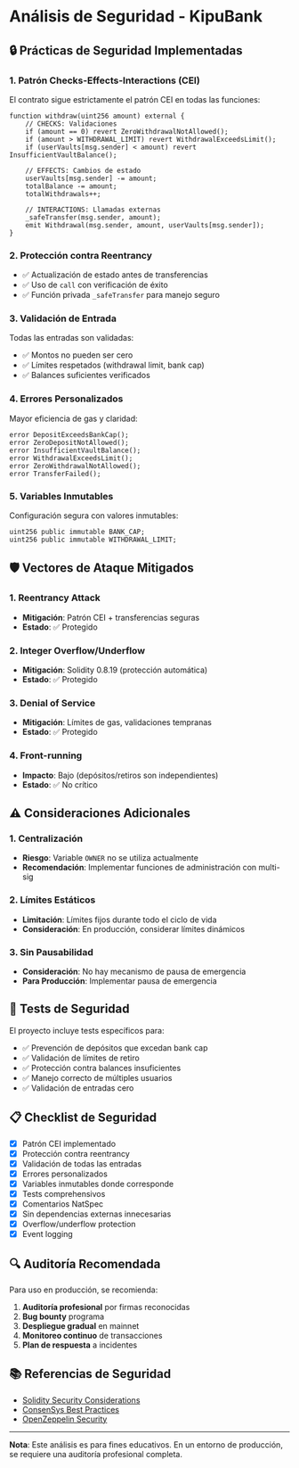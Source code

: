# Análisis de Seguridad - KipuBank

## 🔒 Prácticas de Seguridad Implementadas

### 1. Patrón Checks-Effects-Interactions (CEI)

El contrato sigue estrictamente el patrón CEI en todas las funciones:

```solidity
function withdraw(uint256 amount) external {
    // CHECKS: Validaciones
    if (amount == 0) revert ZeroWithdrawalNotAllowed();
    if (amount > WITHDRAWAL_LIMIT) revert WithdrawalExceedsLimit();
    if (userVaults[msg.sender] < amount) revert InsufficientVaultBalance();
    
    // EFFECTS: Cambios de estado
    userVaults[msg.sender] -= amount;
    totalBalance -= amount;
    totalWithdrawals++;
    
    // INTERACTIONS: Llamadas externas
    _safeTransfer(msg.sender, amount);
    emit Withdrawal(msg.sender, amount, userVaults[msg.sender]);
}
```

### 2. Protección contra Reentrancy

- ✅ Actualización de estado antes de transferencias
- ✅ Uso de `call` con verificación de éxito
- ✅ Función privada `_safeTransfer` para manejo seguro

### 3. Validación de Entrada

Todas las entradas son validadas:
- ✅ Montos no pueden ser cero
- ✅ Límites respetados (withdrawal limit, bank cap)
- ✅ Balances suficientes verificados

### 4. Errores Personalizados

Mayor eficiencia de gas y claridad:
```solidity
error DepositExceedsBankCap();
error ZeroDepositNotAllowed();
error InsufficientVaultBalance();
error WithdrawalExceedsLimit();
error ZeroWithdrawalNotAllowed();
error TransferFailed();
```

### 5. Variables Inmutables

Configuración segura con valores inmutables:
```solidity
uint256 public immutable BANK_CAP;
uint256 public immutable WITHDRAWAL_LIMIT;
```

## 🛡️ Vectores de Ataque Mitigados

### 1. Reentrancy Attack
- **Mitigación**: Patrón CEI + transferencias seguras
- **Estado**: ✅ Protegido

### 2. Integer Overflow/Underflow
- **Mitigación**: Solidity 0.8.19 (protección automática)
- **Estado**: ✅ Protegido

### 3. Denial of Service
- **Mitigación**: Límites de gas, validaciones tempranas
- **Estado**: ✅ Protegido

### 4. Front-running
- **Impacto**: Bajo (depósitos/retiros son independientes)
- **Estado**: ✅ No crítico

## ⚠️ Consideraciones Adicionales

### 1. Centralización
- **Riesgo**: Variable `OWNER` no se utiliza actualmente
- **Recomendación**: Implementar funciones de administración con multi-sig

### 2. Límites Estáticos
- **Limitación**: Límites fijos durante todo el ciclo de vida
- **Consideración**: En producción, considerar límites dinámicos

### 3. Sin Pausabilidad
- **Consideración**: No hay mecanismo de pausa de emergencia
- **Para Producción**: Implementar pausa de emergencia

## 🧪 Tests de Seguridad

El proyecto incluye tests específicos para:

- ✅ Prevención de depósitos que excedan bank cap
- ✅ Validación de límites de retiro
- ✅ Protección contra balances insuficientes
- ✅ Manejo correcto de múltiples usuarios
- ✅ Validación de entradas cero

## 📋 Checklist de Seguridad

- [x] Patrón CEI implementado
- [x] Protección contra reentrancy
- [x] Validación de todas las entradas
- [x] Errores personalizados
- [x] Variables inmutables donde corresponde
- [x] Tests comprehensivos
- [x] Comentarios NatSpec
- [x] Sin dependencias externas innecesarias
- [x] Overflow/underflow protection
- [x] Event logging

## 🔍 Auditoría Recomendada

Para uso en producción, se recomienda:

1. **Auditoría profesional** por firmas reconocidas
2. **Bug bounty** programa
3. **Despliegue gradual** en mainnet
4. **Monitoreo continuo** de transacciones
5. **Plan de respuesta** a incidentes

## 📚 Referencias de Seguridad

- [Solidity Security Considerations](https://docs.soliditylang.org/en/latest/security-considerations.html)
- [ConsenSys Best Practices](https://consensys.github.io/smart-contract-best-practices/)
- [OpenZeppelin Security](https://docs.openzeppelin.com/learn/)

---

**Nota**: Este análisis es para fines educativos. En un entorno de producción, se requiere una auditoría profesional completa. 